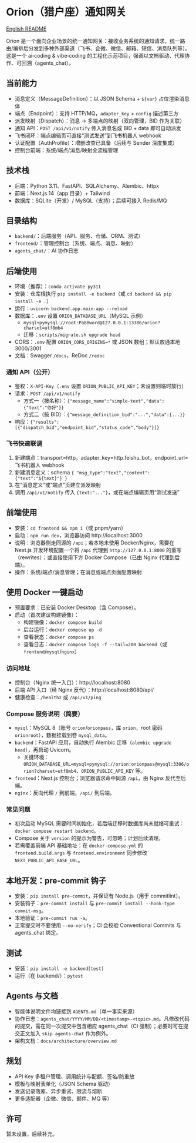 # Orion（猎户座）通知网关

[English README](README.md)

Orion 是一个面向企业场景的统一通知网关：接收业务系统的通知请求，统一路由/编排后分发到多种外部渠道（飞书、企微、微信、邮箱、短信、消息队列等）。这是一个 ai‑coding & vibe‑coding 的工程化示范项目，强调以文档驱动、代理协作、可回溯（agents_chat）。

## 当前能力

- 消息定义（MessageDefinition）：以 JSON Schema + `${var}` 占位渲染消息体
- 端点（Endpoint）：支持 HTTP/MQ，`adapter_key` + `config` 描述第三方
- 派发映射（Dispatch）：消息 → 多端点的映射（双向管理，BID 作为关联）
- 通知 API：`POST /api/v1/notify` 传入消息名或 BID + data 即可自动派发
- 飞书闭环：端点编辑页可直接“测试发送”到飞书机器人 webhook
- 认证配置（AuthProfile）：增删改查已具备（后续与 Sender 深度集成）
- 控制台前端：系统/端点/消息/映射全流程管理

## 技术栈

- 后端：Python 3.11、FastAPI、SQLAlchemy、Alembic、httpx
- 前端：Next.js 14（app 目录）+ Tailwind
- 数据库：SQLite（开发）/ MySQL（支持）；后续可接入 Redis/MQ

## 目录结构

- `backend/`：后端服务（API、服务、仓储、ORM、测试）
- `frontend/`：管理控制台（系统、端点、消息、映射）
- `agents_chat/`：AI 协作日志

## 后端使用

- 环境（推荐）：`conda activate py311`
- 安装：仓库根执行 `pip install -e backend`（或 `cd backend && pip install -e .`）
- 运行：`uvicorn backend.app.main:app --reload`
- 数据库：`.env` 设置 `ORION_DATABASE_URL`（MySQL 示例）
  - `mysql+pymysql://root:Pa88word@127.0.0.1:13306/orion?charset=utf8mb4`
  - 迁移：`scripts/migrate.sh upgrade head`
- CORS：`.env` 配置 `ORION_CORS_ORIGINS=*` 或 JSON 数组；默认放通本地 3000/3001
- 文档：Swagger `/docs`，ReDoc `/redoc`

### 通知 API（公开）

- 鉴权：`X-API-Key`（`.env` 设置 `ORION_PUBLIC_API_KEY`；未设置则临时放行）
- 请求：`POST /api/v1/notify`
  - 方式一（按名称）：`{"message_name":"simple-text","data":{"text":"你好"}}`
  - 方式二（按 BID）：`{"message_definition_bid":"...","data":{...}}`
- 响应：`{"results":[{"dispatch_bid","endpoint_bid","status_code","body"}]}`

### 飞书快速联调

1. 新建端点：transport=http，adapter_key=http.feishu_bot，endpoint_url=飞书机器人 webhook
2. 新建消息定义：schema `{ "msg_type":"text","content":{"text":"${text}"} }`
3. 在“消息定义”或“端点”页建立派发映射
4. 调用 `/api/v1/notify` 传入 `{text:"..."}`，或在端点编辑页用“测试发送”

## 前端使用

- 安装：`cd frontend && npm i`（或 pnpm/yarn）
- 启动：`npm run dev`，浏览器访问 http://localhost:3000
- 说明：浏览器侧走同源的 `/api`；若本地未使用 Docker/Nginx，需要在 Next.js 开发环境配置一个将 `/api` 代理到 `http://127.0.0.1:8000` 的重写（rewrites）；或直接使用下方 Docker Compose（已由 Nginx 代理到后端）。
- 操作：系统/端点/消息管理；在消息或端点页面配置映射

## 使用 Docker 一键启动

- 预置要求：已安装 Docker Desktop（含 Compose）。
- 启动（首次建议构建镜像）：
  - 构建镜像：`docker compose build`
  - 后台运行：`docker compose up -d`
  - 查看状态：`docker compose ps`
  - 查看日志：`docker compose logs -f --tail=200 backend`（或 `frontend`/`mysql`/`nginx`）

### 访问地址

- 控制台（Nginx 统一入口）：http://localhost:8080
- 后端 API 入口（经 Nginx 反代）：http://localhost:8080/api/
- 健康检查：`/healthz` 或 `/api/v1/ping`

### Compose 服务说明（简要）

- `mysql`：MySQL 8（账号 `orion`/`orionpass`，库 `orion`，root 密码 `orionroot`），数据挂载到卷 `mysql_data`。
- `backend`：FastAPI 应用，自动执行 Alembic 迁移（`alembic upgrade head`），再启动 Uvicorn。
  - 关键环境：`ORION_DATABASE_URL=mysql+pymysql://orion:orionpass@mysql:3306/orion?charset=utf8mb4`、`ORION_PUBLIC_API_KEY` 等。
- `frontend`：Next.js 控制台；浏览器请求命中同源 `/api`，由 Nginx 反代至后端。
- `nginx`：反向代理 `/` 到前端，`/api/` 到后端。

### 常见问题

- 初次启动 MySQL 需要时间初始化，若后端迁移时数据库尚未就绪可重试：`docker compose restart backend`。
- Compose 关于 `version` 的提示为警告，可忽略；计划后续清理。
- 若需覆盖前端 API 基础地址：在 `docker-compose.yml` 的 `frontend.build.args` 与 `frontend.environment` 同步修改 `NEXT_PUBLIC_API_BASE_URL`。

## 本地开发：pre-commit 钩子

- 安装：`pip install pre-commit`，并保证有 Node.js（用于 commitlint）。
- 安装钩子：`pre-commit install` 与 `pre-commit install --hook-type commit-msg`。
- 本地验证：`pre-commit run -a`。
- 正常提交时不要使用 `--no-verify`；CI 会校验 Conventional Commits 与 agents_chat 绑定。

## 测试

- 安装：`pip install -e backend[test]`
- 运行（在 backend/）：`pytest`

## Agents 与文档

- 智能体说明文件均链接到 `AGENTS.md`（单一事实来源）
- 协作日志：`agents_chat/YYYY/MM/DD/<timestamp>-<topic>.md`。凡修改代码的提交，需在同一次提交中包含相应 agents_chat（CI 强制）；必要时可在提交正文加入 `skip agents-chat` 作为例外。
- 架构文档：`docs/architecture/overview.md`

## 规划

- API Key 多租户管理、调用统计与配额、签名/防重放
- 模板与映射表单化（JSON Schema 驱动）
- 发送记录落库、异步重试、限流与熔断
- 更多适配器（企微、微信、邮件、MQ 等）

## 许可

暂未设置，后续补充。
